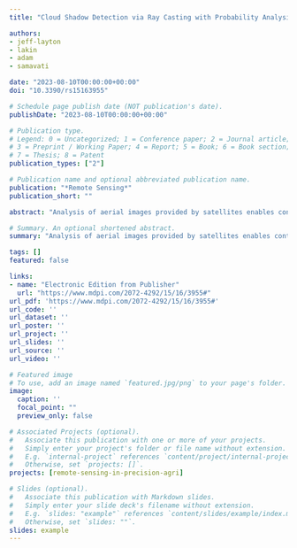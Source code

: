 ```yaml
---
title: "Cloud Shadow Detection via Ray Casting with Probability Analysis Refinement Using Sentinel-2 Satellite Data"

authors:
- jeff-layton
- lakin
- adam
- samavati

date: "2023-08-10T00:00:00+00:00"
doi: "10.3390/rs15163955"

# Schedule page publish date (NOT publication's date).
publishDate: "2023-08-10T00:00:00+00:00"

# Publication type.
# Legend: 0 = Uncategorized; 1 = Conference paper; 2 = Journal article;
# 3 = Preprint / Working Paper; 4 = Report; 5 = Book; 6 = Book section;
# 7 = Thesis; 8 = Patent
publication_types: ["2"]

# Publication name and optional abbreviated publication name.
publication: "*Remote Sensing*"
publication_short: ""

abstract: "Analysis of aerial images provided by satellites enables continuous monitoring and is a central component of many applications, including precision farming. Nonetheless, this analysis is often impeded by the presence of clouds and cloud shadows, which obscure the underlying region of interest and introduce incorrect values that bias analysis. In this paper, we outline a method for cloud shadow detection, and demonstrate our method using Canadian farmland data obtained from the Sentinel-2 satellite. Our approach builds on other object-based cloud and cloud shadow detection methods that generate preliminary shadow candidate masks which are refined by matching clouds to their respective shadows. We improve on these components by using ray-casting and inverse texture mapping methods to quickly identify cloud shadows, allowing for the immediate removal of false positives during image processing. Leveraging our ray-casting-based approach, we further improve our results by implementing a probability analysis based on the cloud probability layer provided by the Sentinel-2 satellite to account for missed shadow pixels. An evaluation of our method using the average producer (82.82%) and user accuracy (75.55%) both show a marked improvement over the performance of other object-based methods. Methodologically, our work demonstrates how incorporating probability analysis as a post-processing step can improve the generation of shadow masks."

# Summary. An optional shortened abstract.
summary: "Analysis of aerial images provided by satellites enables continuous monitoring and is a central component of many applications, including precision farming. Nonetheless, this analysis is often impeded by the presence of clouds and cloud shadows, which obscure the underlying region of interest and introduce incorrect values that bias analysis. In this paper, we outline a method for cloud shadow detection, and..."

tags: []
featured: false

links:
- name: "Electronic Edition from Publisher"
  url: "https://www.mdpi.com/2072-4292/15/16/3955#"
url_pdf: 'https://www.mdpi.com/2072-4292/15/16/3955#'
url_code: ''
url_dataset: ''
url_poster: ''
url_project: ''
url_slides: ''
url_source: ''
url_video: ''

# Featured image
# To use, add an image named `featured.jpg/png` to your page's folder. 
image:
  caption: ''
  focal_point: ""
  preview_only: false

# Associated Projects (optional).
#   Associate this publication with one or more of your projects.
#   Simply enter your project's folder or file name without extension.
#   E.g. `internal-project` references `content/project/internal-project/index.md`.
#   Otherwise, set `projects: []`.
projects: [remote-sensing-in-precision-agri]

# Slides (optional).
#   Associate this publication with Markdown slides.
#   Simply enter your slide deck's filename without extension.
#   E.g. `slides: "example"` references `content/slides/example/index.md`.
#   Otherwise, set `slides: ""`.
slides: example
---
```

